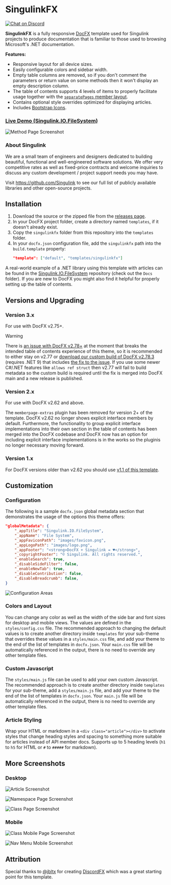 # SingulinkFX

[![Chat on Discord](https://img.shields.io/discord/906246067773923490)](https://discord.gg/EkQhJFsBu6)

**SingulinkFX** is a fully responsive [DocFX](https://dotnet.github.io/docfx/) template used for Singulink projects to produce documentation that is familiar to those used to browsing Microsoft's .NET documentation.

**Features:**
- Responsive layout for all device sizes.
- Easily configurable colors and sidebar width.
- Empty table columns are removed, so if you don't comment the parameters or return value on some methods then it won't display an empty description column.
- The table of contents supports 4 levels of items to properly facilitate usage together with the [`separatePages` member layout](https://dotnet.github.io/docfx/reference/docfx-json-reference.html#memberlayout).
- Contains optional style overrides optimized for displaying articles.
- Includes [Bootstrap Icons](https://icons.getbootstrap.com/).

### [Live Demo (Singulink.IO.FileSystem)](https://www.singulink.com/Docs/Singulink.IO.FileSystem/)

![Method Page Screenshot](./screenshots/method.png)

### About Singulink

We are a small team of engineers and designers dedicated to building beautiful, functional and well-engineered software solutions. We offer very competitive rates as well as fixed-price contracts and welcome inquiries to discuss any custom development / project support needs you may have.

Visit https://github.com/Singulink to see our full list of publicly available libraries and other open-source projects.

## Installation 

1. Download the source or the zipped file from the [releases page](https://github.com/Singulink/SingulinkFX/releases).
2. In your DocFX project folder, create a directory named `templates`, if it doesn't already exist.
3. Copy the `singulinkfx` folder from this repository into the `templates` folder.
4. In your `docfx.json` configuration file, add the `singulinkfx` path into the `build.template` property:
   ```json
   "template": ["default", "templates/singulinkfx"]
   ```

A real-world example of a .NET library using this template with articles can be found in the [Singulink.IO.FileSystem](https://github.com/Singulink/Singulink.IO.FileSystem) repository (check out the `Docs` folder). If you are new to DocFX you might also find it helpful for properly setting up the table of contents.

## Versions and Upgrading

### Version 3.x

For use with DocFX v2.75+.

> [!WARNING]
> There is [an issue with DocFX v2.78+](https://github.com/dotnet/docfx/issues/10424) at the moment that breaks the intended table of contents experience of this theme, so it is recommended to either stay on v2.77 or [download our custom build of DocFX v2.78.3](https://www.singulink.com/ClientFiles/docfx-v2.78.3-fixed-singulink.zip) (requires .NET 9) that includes [the fix to the issue](https://github.com/dotnet/docfx/pull/10700). If you use some newer C#/.NET features like `allows ref struct` then v2.77 will fail to build metadata so the custom build is required until the fix is merged into DocFX main and a new release is published.

### Version 2.x

For use with DocFX v2.62 and above.

The `memberpage-extras` plugin has been removed for version 2+ of the template. DocFX v2.62 no longer shows explicit interface members by default. Furthermore, the functionality to group explicit interface implementations into their own section in the table of contents has been merged into the DocFX codebase and DocFX now has an option for including explicit interface implementations is in the works so the pluginis no longer necessary moving forward.

### Version 1.x

For DocFX versions older than v2.62 you should use [v1.1 of this template](https://github.com/Singulink/SingulinkFX/tree/v1.1).

## Customization

### Configuration

The following is a sample `docfx.json` global metadata section that demonstrates the usage of the options this theme offers:
```json
"globalMetadata": {
    "_appTitle": "Singulink.IO.FileSystem",
    "_appName": "File System",
    "_appFaviconPath": "images/favicon.png",
    "_appLogoPath": "images/logo.png",
    "_appFooter": "<strong>DocFX + Singulink = ♥</strong>",
    "_copyrightFooter": "© Singulink. All rights reserved.",
    "_enableSearch": true,
    "_disableSideFilter": false,
    "_enableNewTab": true,
    "_disableContribution": false,
    "_disableBreadcrumb": false,
}
```
![Configuration Areas](./screenshots/configuration.png)

### Colors and Layout

You can change any color as well as the width of the side bar and font sizes for desktop and mobile views. The values are defined in the `styles/config.css` file. The recommended approach to changing the default values is to create another directory inside `templates` for your sub-theme that overrides these values in a `styles/main.css` file, and add your theme to the end of the list of templates in `docfx.json`. Your `main.css` file will be automatically referenced in the output, there is no need to override any other template files.

### Custom Javascript

The `styles/main.js` file can be used to add your own custom Javascript. The recommended approach is to create another directory inside `templates` for your sub-theme, add a `styles/main.js` file, and add your theme to the end of the list of templates in `docfx.json`. Your `main.js` file will be automatically referenced in the output, there is no need to override any other template files.

### Article Styling

Wrap your HTML or markdown in a `<div class="article"></div>` to activate styles that change heading styles and spacing to something more suitable for articles instead of API member docs. Supports up to 5 heading levels (`h1` to `h5` for HTML or `#` to `#####` for markdown).

## More Screenshots

### Desktop

![Article Screenshot](./screenshots/article.png)

![Namespace Page Screenshot](./screenshots/namespace.png)

![Class Page Screenshot](./screenshots/class.png)

### Mobile

![Class Mobile Page Screenshot](./screenshots/class-mobile.png)

![Nav Menu Mobile Screenshot](./screenshots/nav-mobile.png)

## Attribution

Special thanks to [@jbltx](https://github.com/jbltx) for creating [DiscordFX](https://github.com/jbltx/DiscordFX) which was a great starting point for this template.
